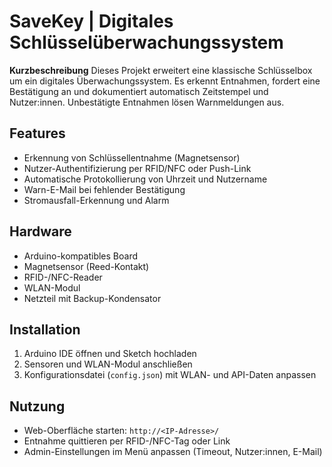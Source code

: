 # SaveKey | Digitales Schlüsselüberwachungssystem

**Kurzbeschreibung**
Dieses Projekt erweitert eine klassische Schlüsselbox um ein digitales Überwachungssystem. Es erkennt Entnahmen, fordert eine Bestätigung an und dokumentiert automatisch Zeitstempel und Nutzer:innen. Unbestätigte Entnahmen lösen Warnmeldungen aus.

## Features
- Erkennung von Schlüssellentnahme (Magnetsensor)
- Nutzer-Authentifizierung per RFID/NFC oder Push-Link
- Automatische Protokollierung von Uhrzeit und Nutzername
- Warn-E-Mail bei fehlender Bestätigung
- Stromausfall-Erkennung und Alarm

## Hardware
- Arduino-kompatibles Board
- Magnetsensor (Reed-Kontakt)
- RFID-/NFC-Reader
- WLAN-Modul
- Netzteil mit Backup-Kondensator

## Installation
1. Arduino IDE öffnen und Sketch hochladen
2. Sensoren und WLAN-Modul anschließen
3. Konfigurationsdatei (`config.json`) mit WLAN- und API-Daten anpassen

## Nutzung
- Web-Oberfläche starten: `http://<IP-Adresse>/`
- Entnahme quittieren per RFID-/NFC-Tag oder Link
- Admin-Einstellungen im Menü anpassen (Timeout, Nutzer:innen, E-Mail)

